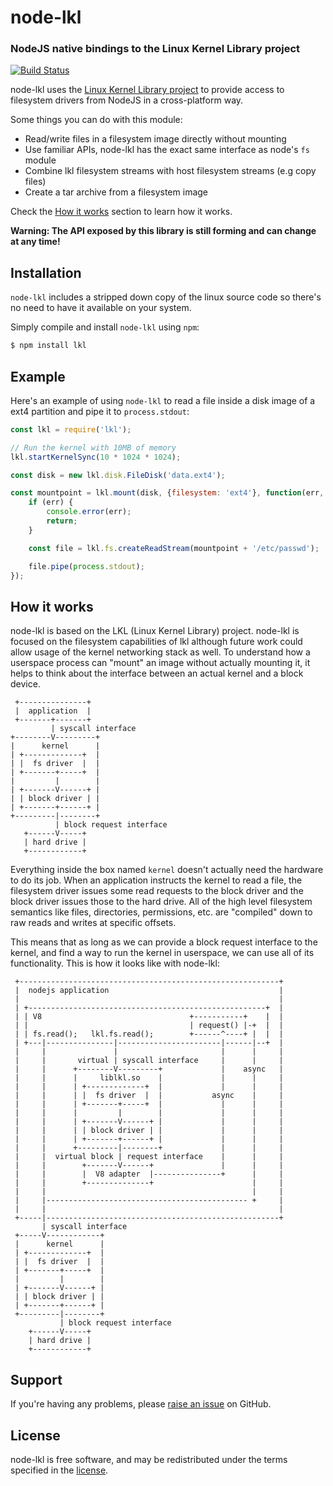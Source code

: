 node-lkl
=========
### NodeJS native bindings to the Linux Kernel Library project
[![Build Status](https://travis-ci.org/petrosagg/node-lkl.svg?branch=master)](https://travis-ci.org/petrosagg/node-lkl)

node-lkl uses the [Linux Kernel Library project](https://github.com/lkl/linux) to provide access to filesystem drivers
from NodeJS in a cross-platform way.

Some things you can do with this module:

* Read/write files in a filesystem image directly without mounting
* Use familiar APIs, node-lkl has the exact same interface as node's `fs` module
* Combine lkl filesystem streams with host filesystem streams (e.g copy files)
* Create a tar archive from a filesystem image

Check the [How it works](#how-it-works) section to learn how it works.

**Warning: The API exposed by this library is still forming and can change at
any time!**

Installation
------------

`node-lkl` includes a stripped down copy of the linux source code so
there's no need to have it available on your system.

Simply compile and install `node-lkl` using `npm`:

``` bash
$ npm install lkl
```

Example
-------

Here's an example of using `node-lkl` to read a file inside a disk image of
a ext4 partition and pipe it to `process.stdout`:

``` javascript
const lkl = require('lkl');

// Run the kernel with 10MB of memory
lkl.startKernelSync(10 * 1024 * 1024);

const disk = new lkl.disk.FileDisk('data.ext4');

const mountpoint = lkl.mount(disk, {filesystem: 'ext4'}, function(err, mountpoint) {
	if (err) {
		console.error(err);
		return;
	}

	const file = lkl.fs.createReadStream(mountpoint + '/etc/passwd');

	file.pipe(process.stdout);
});
```

How it works
------------

node-lkl is based on the LKL (Linux Kernel Library) project. node-lkl is
focused on the filesystem capabilities of lkl although future work could allow
usage of the kernel networking stack as well. To understand how a userspace
process can "mount" an image without actually mounting it, it helps to think
about the interface between an actual kernel and a block device.

```
 +---------------+
 |  application  |
 +-------+-------+
         | syscall interface
+--------V---------+
|      kernel      |
| +-------------+  |
| |  fs driver  |  |
| +-------+-----+  |
|         |        |
| +-------V------+ |
| | block driver | |
| +-------+------+ |
+---------|--------+
          | block request interface
   +------V-----+
   | hard drive |
   +------------+
```

Everything inside the box named `kernel` doesn't actually need the hardware
to do its job. When an application instructs the kernel to read a file, the
filesystem driver issues some read requests to the block driver and the block
driver issues those to the hard drive. All of the high level filesystem
semantics like files, directories, permissions, etc. are "compiled" down to raw
reads and writes at specific offsets.

This means that as long as we can provide a block request interface to the
kernel, and find a way to run the kernel in userspace, we can use all of its
functionality. This is how it looks like with node-lkl:

```
 +----------------------------------------------------------+
 |  nodejs application                                      |
 |                                                          |
 | +-----------------------------------------------------+  |
 | | V8                                 +-----------+    |  |
 | |                                    | request() |-+  |  |
 | | fs.read();   lkl.fs.read();        +------^----+ |  |  |
 | +---|---------------|-----------------------|------|--+  |
 |     |               |                       |      |     |
 |     |       virtual | syscall interface     |      |     |
 |     |      +--------V---------+             |    async   |
 |     |      |     liblkl.so    |             |      |     |
 |     |      | +-------------+  |             |      |     |
 |     |      | |  fs driver  |  |           async    |     |
 |     |      | +-------+-----+  |             |      |     |
 |     |      |         |        |             |      |     |
 |     |      | +-------V------+ |             |      |     |
 |     |      | | block driver | |             |      |     |
 |     |      | +-------+------+ |             |      |     |
 |     |      +---------|--------+             |      |     |
 |     |  virtual block | request interface    |      |     |
 |     |        +-------V------+               |      |     |
 |     |        |  V8 adapter  |---------------+      |     |
 |     |        +--------------+                      |     |
 |     |                                              |     |
 |     |--------------------------------------------- +     |
 |     |                                                    |
 +-----|----------------------------------------------------+
       | syscall interface
 +-----V------------+
 |      kernel      |
 | +-------------+  |
 | |  fs driver  |  |
 | +-------+-----+  |
 |         |        |
 | +-------V------+ |
 | | block driver | |
 | +-------+------+ |
 +---------|--------+
           | block request interface
    +------V-----+
    | hard drive |
    +------------+
```

Support
-------

If you're having any problems, please [raise an issue][github-issue] on GitHub.

License
-------

node-lkl is free software, and may be redistributed under the terms specified
in the [license].

[github-issue]: https://github.com/petrosagg/node-lkl/issues/new
[license]: https://github.com/petrosagg/node-lkl/blob/master/LICENSE
